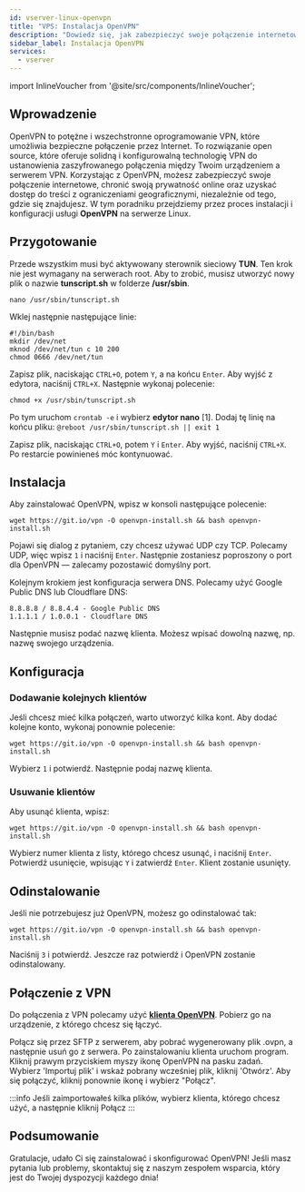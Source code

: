 ```yaml
---
id: vserver-linux-openvpn
title: "VPS: Instalacja OpenVPN"
description: "Dowiedz się, jak zabezpieczyć swoje połączenie internetowe i uzyskać dostęp do zablokowanych treści dzięki OpenVPN na serwerach Linux → Sprawdź teraz"
sidebar_label: Instalacja OpenVPN
services:
  - vserver
---
```


import InlineVoucher from '@site/src/components/InlineVoucher';

## Wprowadzenie

OpenVPN to potężne i wszechstronne oprogramowanie VPN, które umożliwia bezpieczne połączenie przez Internet. To rozwiązanie open source, które oferuje solidną i konfigurowalną technologię VPN do ustanowienia zaszyfrowanego połączenia między Twoim urządzeniem a serwerem VPN. Korzystając z OpenVPN, możesz zabezpieczyć swoje połączenie internetowe, chronić swoją prywatność online oraz uzyskać dostęp do treści z ograniczeniami geograficznymi, niezależnie od tego, gdzie się znajdujesz. W tym poradniku przejdziemy przez proces instalacji i konfiguracji usługi **OpenVPN** na serwerze Linux.

<InlineVoucher />

## Przygotowanie

Przede wszystkim musi być aktywowany sterownik sieciowy **TUN**. Ten krok nie jest wymagany na serwerach root.
Aby to zrobić, musisz utworzyć nowy plik o nazwie **tunscript.sh** w folderze **/usr/sbin**.

```
nano /usr/sbin/tunscript.sh 
```

Wklej następnie następujące linie:
```
#!/bin/bash
mkdir /dev/net
mknod /dev/net/tun c 10 200
chmod 0666 /dev/net/tun
```

Zapisz plik, naciskając `CTRL+O`, potem `Y`, a na końcu `Enter`. Aby wyjść z edytora, naciśnij `CTRL+X`. Następnie wykonaj polecenie:

```
chmod +x /usr/sbin/tunscript.sh
```

Po tym uruchom ``crontab -e`` i wybierz **edytor nano** [1]. Dodaj tę linię na końcu pliku:
``` @reboot /usr/sbin/tunscript.sh || exit 1 ```

Zapisz plik, naciskając `CTRL+O`, potem `Y` i `Enter`. Aby wyjść, naciśnij `CTRL+X`. Po restarcie powinieneś móc kontynuować.

## Instalacja

Aby zainstalować OpenVPN, wpisz w konsoli następujące polecenie:
```
wget https://git.io/vpn -O openvpn-install.sh && bash openvpn-install.sh
```

Pojawi się dialog z pytaniem, czy chcesz używać UDP czy TCP. Polecamy UDP, więc wpisz `1` i naciśnij `Enter`. Następnie zostaniesz poproszony o port dla OpenVPN — zalecamy pozostawić domyślny port.

Kolejnym krokiem jest konfiguracja serwera DNS. Polecamy użyć Google Public DNS lub Cloudflare DNS:
```
8.8.8.8 / 8.8.4.4 - Google Public DNS
1.1.1.1 / 1.0.0.1 - Cloudflare DNS
```

Następnie musisz podać nazwę klienta. Możesz wpisać dowolną nazwę, np. nazwę swojego urządzenia.

## Konfiguracja

### Dodawanie kolejnych klientów

Jeśli chcesz mieć kilka połączeń, warto utworzyć kilka kont. Aby dodać kolejne konto, wykonaj ponownie polecenie:
```
wget https://git.io/vpn -O openvpn-install.sh && bash openvpn-install.sh
```

Wybierz `1` i potwierdź. Następnie podaj nazwę klienta.

### Usuwanie klientów

Aby usunąć klienta, wpisz:
```
wget https://git.io/vpn -O openvpn-install.sh && bash openvpn-install.sh
```

Wybierz numer klienta z listy, którego chcesz usunąć, i naciśnij `Enter`. Potwierdź usunięcie, wpisując `Y` i zatwierdź `Enter`.
Klient zostanie usunięty.

## Odinstalowanie

Jeśli nie potrzebujesz już OpenVPN, możesz go odinstalować tak:
```
wget https://git.io/vpn -O openvpn-install.sh && bash openvpn-install.sh
```
Naciśnij `3` i potwierdź. Jeszcze raz potwierdź i OpenVPN zostanie odinstalowany.

## Połączenie z VPN

Do połączenia z VPN polecamy użyć **[klienta OpenVPN](https://openvpn.net/community-downloads/)**. Pobierz go na urządzenie, z którego chcesz się łączyć.

Połącz się przez SFTP z serwerem, aby pobrać wygenerowany plik .ovpn, a następnie usuń go z serwera. Po zainstalowaniu klienta uruchom program. Kliknij prawym przyciskiem myszy ikonę OpenVPN na pasku zadań. Wybierz 'Importuj plik' i wskaż pobrany wcześniej plik, kliknij 'Otwórz'. Aby się połączyć, kliknij ponownie ikonę i wybierz "Połącz".

:::info
Jeśli zaimportowałeś kilka plików, wybierz klienta, którego chcesz użyć, a następnie kliknij Połącz
:::

## Podsumowanie

Gratulacje, udało Ci się zainstalować i skonfigurować OpenVPN! Jeśli masz pytania lub problemy, skontaktuj się z naszym zespołem wsparcia, który jest do Twojej dyspozycji każdego dnia!

<InlineVoucher />